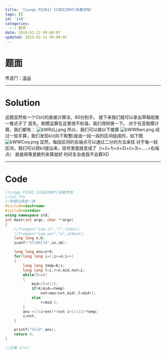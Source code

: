 ```yaml
---
title: '[Luogu P2261] [CQOI2007]余数求和'
tags: []
id: '149'
categories:
  - - 数学
date: 2019-02-22 09:08:07
updated: 2019-02-22 09:08:07
---
```


# 题面

传送门：[洛谷](https://www.luogu.org/problemnew/show/P2261)

* * *

# Solution

这题显然有一个$O(n)$的直接计算法，$60$分到手。 接下来我们就可以拿出草稿纸推一推式子了 首先，取模运算在这里很不和谐，我们得转换一下。 对于任意取模计算，我们都有： ![kWRzLj.png](https://s2.ax1x.com/2019/02/22/kWRzLj.png) 所以，我们可以做以下推算 ![kWW9wn.png](https://s2.ax1x.com/2019/02/22/kWW9wn.png) 经过一些手算，我们发现$k/i$(向下取整)是由一段一段的区间组成的，如下图 ![kWWCoq.png](https://s2.ax1x.com/2019/02/22/kWWCoq.png) 显然，每段区间的右端点可以通过二分的方法来找 对于每一段区间，我们可以把k/i提出来，括号里面就变成了（i+(i+1)+(i+2)+(i+3)+.....+右端点） 直接用等差数列来算就好 时间复杂度我不会算XD　　

* * *

# Code

```cpp
//Luogu P2261 [CQOI2007]余数求和
//Jul,7th
//取模运算推一推
#include<iostream>
#include<cstdio>
using namespace std;
int main(int argc, char **argv)
{
    //freopen("sum.in","r",stdin);
    //freopen("sum.out","w",stdout);
    long long n,K;
    scanf("%lld%lld",&n,&K);

    long long ans=n*K;
    for(long long i=1;i<=n;i++)
    {
        long long temp=K/i;
        long long l=i,r=n,mid,nxt=i;
        while(l<=r)
        {
            mid=(l+r)/2;
            if(K/mid==temp)
                nxt=max(nxt,mid),l=mid+1;
            else
                r=mid-1;
        }
        ans-=(((i+nxt)*(nxt-i+1))/2)*temp;
        i=nxt;
    }

    printf("%lld",ans);
    return 0;
}

//正解（C++）
```